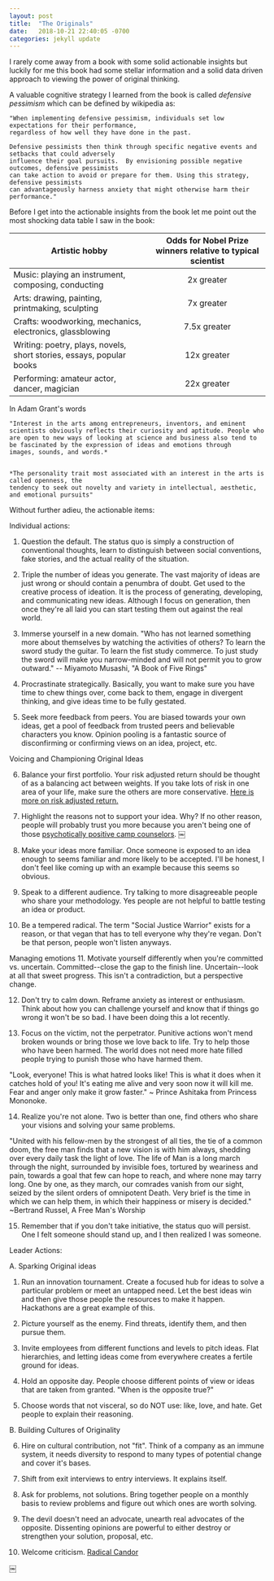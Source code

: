 ```yaml
---
layout: post
title:  "The Originals"
date:   2018-10-21 22:40:05 -0700
categories: jekyll update
---
```


I rarely come away from a book with some solid actionable insights but luckily for me
this book had some stellar information and a solid data driven approach to viewing
the power of original thinking.

A valuable cognitive strategy I learned from the book is called *defensive pessimism* which can be defined by wikipedia as: 

	"When implementing defensive pessimism, individuals set low expectations for their performance, 
	regardless of how well they have done in the past. 
	
	Defensive pessimists then think through specific negative events and setbacks that could adversely 
	influence their goal pursuits.  By envisioning possible negative outcomes, defensive pessimists 
	can take action to avoid or prepare for them. Using this strategy, defensive pessimists 
	can advantageously harness anxiety that might otherwise harm their performance."

Before I get into the actionable insights from the book let me point out the most
shocking data table I saw in the book:

| Artistic hobby        | Odds for Nobel Prize winners relative to typical scientist   |
| ------------- |:-------------:|
| Music: playing an instrument, composing, conducting     | 2x greater |
| Arts: drawing, painting, printmaking, sculpting      | 7x greater|  
| Crafts: woodworking, mechanics, electronics, glassblowing  |  7.5x greater |
| Writing: poetry, plays, novels, short stories,  essays, popular books  |  12x greater      |
| Performing: amateur actor, dancer, magician  |  22x greater      |

In Adam Grant's words

	"Interest in the arts among entrepreneurs, inventors, and eminent
	scientists obviously reflects their curiosity and aptitude. People who are open to new ways of looking at science and business also tend to be fascinated by the expression of ideas and emotions through
	images, sounds, and words.*


	*The personality trait most associated with an interest in the arts is called openness, the
	tendency to seek out novelty and variety in intellectual, aesthetic, and emotional pursuits"


Without further adieu, the actionable items:

Individual actions:

1. Question the default. The status quo is simply a construction of conventional thoughts, learn to distinguish between social conventions, fake stories, and the actual reality of the situation.


2. Triple the number of ideas you generate. The vast majority of ideas are just wrong or should contain a penumbra of doubt. Get used to the creative process of ideation. It is the process of generating, developing, and communicating new ideas. Although I focus on generation, then once they're all laid you can start testing them out against the real world.

3. Immerse yourself in a new domain. "Who has not learned something more about themselves by watching the activities of others? To learn the sword study the guitar. To learn the fist study commerce. To just study the sword will make you narrow-minded and will not permit you to grow outward." -- Miyamoto Musashi, "A Book of Five Rings"

4. Procrastinate strategically. Basically, you want to make sure you have time to chew things over, come back to them, engage in divergent thinking, and give ideas time to be fully gestated.

5. Seek more feedback from peers. You are biased towards your own ideas, get a pool of feedback from trusted peers and believable characters you know. Opinion pooling is a fantastic source of disconfirming or confirming views on an idea, project, etc.


Voicing and Championing Original Ideas

6. Balance your first portfolio. Your risk adjusted return should be thought of as a balancing act between weights. If you take lots of risk in one area of your life, make sure the others are more conservative. [Here is more on risk adjusted return.](https://www.investopedia.com/terms/r/riskadjustedreturn.asp)

7. Highlight the reasons not to support your idea. Why? If no other reason, people will probably trust you more because you aren't being one of those [psychotically positive camp counselors](https://www.youtube.com/watch?v=Us3JQh-m2FM&feature=youtu.be&t=79).
￼
8. Make your ideas more familiar. Once someone is exposed to an idea enough to seems familiar and more likely to be accepted. I'll be honest, I don't feel like coming up with an example because this seems so obvious.

9. Speak to a different audience. Try talking to more disagreeable people who share your methodology. Yes people are not helpful to battle testing an idea or product.

10. Be a tempered radical. The term "Social Justice Warrior" exists for a reason, or that vegan that has to tell everyone why they're vegan. Don't be that person, people won't listen anyways.

Managing emotions
11. Motivate yourself differently when you're committed vs. uncertain. Committed--close the gap to the finish line. Uncertain--look at all that sweet progress. This isn't a contradiction, but a perspective change.

12. Don't try to calm down. Reframe anxiety as interest or enthusiasm. Think about how you can challenge yourself and know that if things go wrong it won't be so bad. I have been doing this a lot recently.

13. Focus on the victim, not the perpetrator. Punitive actions won't mend broken wounds or bring those we love back to life. Try to help those who have been harmed. The world does not need more hate filled people trying to punish those who have harmed them.

"Look, everyone! This is what hatred looks like! This is what it does when it catches hold of you! It's eating me alive and very soon now it will kill me. Fear and anger only make it grow faster." ~ Prince Ashitaka from Princess Mononoke.

14. Realize you're not alone. Two is better than one, find others who share your visions and solving your same problems.

"United with his fellow-men by the strongest of all ties, the tie of a common doom, the free man finds that a new vision is with him always, shedding over every daily task the light of love. The life of Man is a long march through the night, surrounded by invisible foes, tortured by weariness and pain, towards a goal that few can hope to reach, and where none may tarry long. One by one, as they march, our comrades vanish from our sight, seized by the silent orders of omnipotent Death. Very brief is the time in which we can help them, in which their happiness or misery is decided." ~Bertrand Russel, A Free Man's Worship

15. Remember that if you don't take initiative, the status quo will persist. One I felt someone should stand up, and I then realized I was someone.

Leader Actions:

A. Sparking Original ideas

1. Run an innovation tournament. Create a focused hub for ideas to solve a particular problem or meet an untapped need. Let the best ideas win and then give those people the resources to make it happen. Hackathons are a great example of this.

2. Picture yourself as the enemy. Find threats, identify them, and then pursue them.

3. Invite employees from different functions and levels to pitch ideas. Flat hierarchies, and letting ideas come from everywhere creates a fertile ground for ideas.

4. Hold an opposite day. People choose different points of view or ideas that are taken from granted. "When is the opposite true?"

5. Choose words that not visceral, so do NOT use: like, love, and hate. Get people to explain their reasoning.

B. Building Cultures of Originality

6. Hire on cultural contribution, not "fit". Think of a company as an immune system, it needs diversity to respond to many types of potential change and cover it's bases.

7. Shift from exit interviews to entry interviews. It explains itself.

8. Ask for problems, not solutions. Bring together people on a monthly basis to review problems and figure out which ones are worth solving.

9. The devil doesn't need an advocate, unearth real advocates of the opposite. Dissenting opinions are powerful to either destroy or strengthen your solution, proposal, etc.

10. Welcome criticism. [Radical Candor](https://www.radicalcandor.com/)


￼
